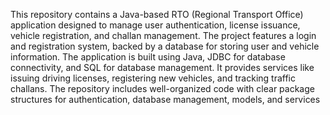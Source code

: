 This repository contains a Java-based RTO (Regional Transport Office) application designed to manage user authentication,
 license issuance, vehicle registration, and challan management. The project features a login and registration system, 
backed by a database for storing user and vehicle information. The application is built using Java, JDBC for database connectivity, and SQL for database management. 
It provides services like issuing driving licenses, registering new vehicles, and tracking traffic challans. 
The repository includes well-organized code with clear package structures for authentication, database management, models, and services

